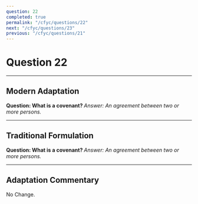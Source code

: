 ```yaml
---
question: 22
completed: true
permalink: "/cfyc/questions/22"
next: "/cfyc/questions/23"
previous: "/cfyc/questions/21"
---
```

# Question 22
---
## Modern Adaptation
<strong>
    Question: What is a covenant?
</strong>

<em>
    Answer: An agreement between two or more persons.
</em>

---
## Traditional Formulation
<strong>
    Question: What is a covenant?
</strong>

<em>
    Answer: An agreement between two or more persons.
</em>

---
## Adaptation Commentary
No Change.

